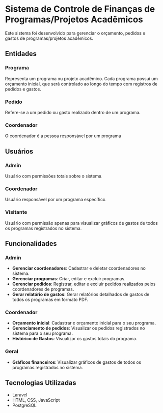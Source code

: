 # Sistema de Controle de Finanças de Programas/Projetos Acadêmicos

Este sistema foi desenvolvido para gerenciar o orçamento, pedidos e gastos de programas/projetos acadêmicos.

## Entidades

### **Programa**
Representa um programa ou projeto acadêmico. Cada programa possui um orçamento inicial, que será controlado ao longo do tempo com registros de pedidos e gastos.

### **Pedido**
Refere-se a um pedido ou gasto realizado dentro de um programa. 

### **Coordenador**
O coordenador é a pessoa responsável por um programa

## Usuários

### **Admin**
Usuário com permissões totais sobre o sistema. 

### **Coordenador**
Usuário responsável por um programa específico. 

### **Visitante**
Usuário com permissão apenas para visualizar gráficos de gastos de todos os programas registrados no sistema.

## Funcionalidades

### **Admin**
- **Gerenciar coordenadores**: Cadastrar e deletar coordenadores no sistema.
- **Gerenciar programas**: Criar, editar e excluir programas.
- **Gerenciar pedidos**: Registrar, editar e excluir pedidos realizados pelos coordenadores de programas.
- **Gerar relatório de gastos**: Gerar relatórios detalhados de gastos de todos os programas em formato PDF.

### **Coordenador**
- **Orçamento inicial**: Cadastrar o orçamento inicial para o seu programa.
- **Gerenciamento de pedidos**: Visualizar os pedidos registrados no sistema para o seu programa.
- **Histórico de Gastos**: Visualizar os gastos totais do programa.


### **Geral**
- **Gráficos financeiros**: Visualizar gráficos de gastos de todos os programas registrados no sistema.



## Tecnologias Utilizadas
- Laravel
- HTML, CSS, JavaScript
- PostgreSQL



